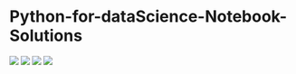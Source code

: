 # Python-for-dataScience-Notebook-Solutions
<img src="https://img.icons8.com/emoji/96/000000/notebook-emoji.png"/>   <img src="https://img.icons8.com/offices/80/000000/planet.png"/>  <img src="https://img.icons8.com/color/96/000000/python.png"/> 
<img src="https://img.icons8.com/cute-clipart/64/000000/faq.png"/>
